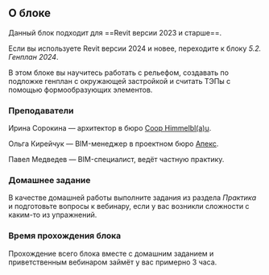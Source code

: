## О блоке

Данный блок подходит для ==Revit версии 2023 и старше==.

Если вы используете Revit версии 2024 и новее, переходите к блоку _5.2. Генплан 2024_.

В этом блоке вы научитесь работать с рельефом, создавать по подложке генплан с окружающей застройкой и считать ТЭПы с помощью формообразующих элементов.

### Преподаватели

Ирина Сорокина — архитектор в бюро [Coop Himmelbl(a)u](https://coop-himmelblau.at/).

Ольга Кирейчук — BIM-менеджер в проектном бюро [Апекс](https://apex-project.ru/).  

Павел Медведев — BIM-специалист, ведёт частную практику.

### Домашнее задание

В качестве домашней работы выполните задания из раздела _Практика_ и подготовьте вопросы к вебинару, если у вас возникли сложности с каким-то из упражнений.

### Время прохождения блока

Прохождение всего блока вместе с домашним заданием и приветственным вебинаром займёт у вас примерно 3 часа.


